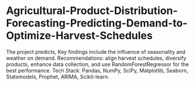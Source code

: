 # Agricultural-Product-Distribution-Forecasting-Predicting-Demand-to-Optimize-Harvest-Schedules
The project predicts, Key findings include the influence of seasonality and weather on demand. Recommendations: align harvest schedules, diversify products, enhance data collection, and use RandomForestRegressor for the best performance. Tech Stack: Pandas, NumPy, SciPy, Matplotlib, Seaborn, Statsmodels, Prophet, ARIMA, Scikit-learn.
